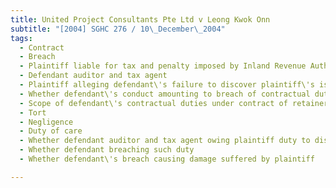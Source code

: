 ```yaml
---
title: United Project Consultants Pte Ltd v Leong Kwok Onn 
subtitle: "[2004] SGHC 276 / 10\_December\_2004"
tags:
  - Contract
  - Breach
  - Plaintiff liable for tax and penalty imposed by Inland Revenue Authority of Singapore for failing to make proper IR8A form returns
  - Defendant auditor and tax agent
  - Plaintiff alleging defendant\'s failure to discover plaintiff\'s issuance of incorrect IR8A forms and advise plaintiff of tax consequences
  - Whether defendant\'s conduct amounting to breach of contractual duties under contract of retainer
  - Scope of defendant\'s contractual duties under contract of retainer
  - Tort
  - Negligence
  - Duty of care
  - Whether defendant auditor and tax agent owing plaintiff duty to discover issuance of incorrect IR8A forms and advise plaintiff of tax consequences
  - Whether defendant breaching such duty
  - Whether defendant\'s breach causing damage suffered by plaintiff

---
```


